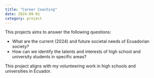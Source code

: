 ```yaml
---
title: "Career Coaching"
date: 2024-09-01
category: project
---
```


This projects aims to answer the following questions: 
- What are the current (2024) and future societal needs of Ecuadorian society?
- How can we identify the talents and interests of high school and university students in specific areas?



This project aligns with my volunteering work in high schools and universities in Ecuador.

